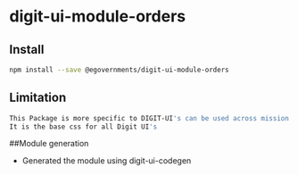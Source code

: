 <!-- TODO: update this -->

# digit-ui-module-orders



## Install

```bash
npm install --save @egovernments/digit-ui-module-orders
```

## Limitation

```bash
This Package is more specific to DIGIT-UI's can be used across mission's
It is the base css for all Digit UI's
```


##Module generation 

- Generated the module using digit-ui-codegen